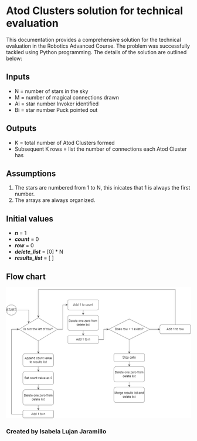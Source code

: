 # Atod Clusters solution for technical evaluation

This documentation provides a comprehensive solution for the technical evaluation in the Robotics Advanced Course. The problem was successfully tackled using Python programming. The details of the solution are outlined below:

## Inputs
- N = number of stars in the sky
- M = number of magical connections drawn
- Ai = star number Invoker identified
- Bi = star number Puck pointed out

## Outputs
- K = total number of Atod Clusters formed
- Subsequent K rows = list the number of connections each Atod Cluster has

## Assumptions
1. The stars are numbered from 1 to N, this inicates that 1 is always the first number.
2. The arrays are always organized.

## Initial values
- ***n*** = 1
- ***count*** = 0
- ***row*** = 0
- ***delete_list*** = [0] * N
- ***results_list*** = [ ]

## Flow chart

![Alt text](Atod_Clusters_Map.png)


### Created by Isabela Lujan Jaramillo